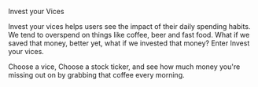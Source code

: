 Invest your Vices

Invest your vices helps users see the impact of their daily spending habits.
We tend to overspend on things like coffee, beer and fast food. What if we saved that money, better yet,
what if we invested that money? Enter Invest your vices.

Choose a vice, Choose a stock ticker, and see how much money you're missing out on by grabbing that coffee every morning.
